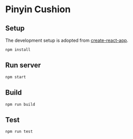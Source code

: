 # Pinyin Cushion

## Setup

The development setup is adopted from
[create-react-app](https://github.com/facebookincubator/create-react-app).

```
npm install
```

## Run server

```
npm start
```

## Build

```
npm run build
```

## Test
```
npm run test
```
